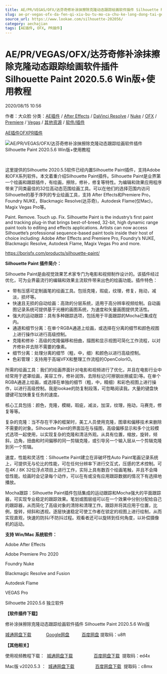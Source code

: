 ```yaml
---
title: AE/PR/VEGAS/OFX/达芬奇修补涂抹擦除克隆动态跟踪绘画软件插件 Silhouette Paint 2020.5.6 Win版+使用教程
slug: ae-pr-vegas-ofx-da-fen-qi-xiu-bu-tu-mo-ca-chu-ke-long-dong-tai-gen-zong-hui-hua-ruan-jian-cha-jian-silhouette-paint-2020-5-6-winban-shi-yong-jiao-cheng
source_url: https://www.lookae.com/silhouette-202056/
category: aechajian
tags: [AE插件, OFX, PR插件]
---
```

# AE/PR/VEGAS/OFX/达芬奇修补涂抹擦除克隆动态跟踪绘画软件插件 Silhouette Paint 2020.5.6 Win版+使用教程

2020/08/15 10:56

作者：大众脸
分类：[AE插件](https://www.lookae.com/after-effects/aechajian/) / [After Effects](https://www.lookae.com/after-effects/) / [DaVinci Resolve](https://www.lookae.com/qitarjcj/resolvezy/) / [Nuke](https://www.lookae.com/qitarjcj/nukezy/) / [OFX](https://www.lookae.com/qitarjcj/ofxzy/) / [Premiere](https://www.lookae.com/qitarjcj/premierezy/) / [Vegas](https://www.lookae.com/qitarjcj/vegaszy/) / [其他资源](https://www.lookae.com/qitarjcj/otherzy/) / [软件/插件](https://www.lookae.com/qitarjcj/)

[AE插件](https://www.lookae.com/tag/ae%e6%8f%92%e4%bb%b6/)[OFX](https://www.lookae.com/tag/ofx/)[PR插件](https://www.lookae.com/tag/pr%e6%8f%92%e4%bb%b6/)

![AE/PR/VEGAS/OFX/达芬奇修补涂抹擦除克隆动态跟踪绘画软件插件 Silhouette Paint 2020.5.6 Win版+使用教程](https://www.lookae.com/wp-content/uploads/2020/05/Silhouette-Paint.jpg "AE/PR/VEGAS/OFX/达芬奇修补涂抹擦除克隆动态跟踪绘画软件插件 Silhouette Paint 2020.5.6 Win版+使用教程-LookAE.com")

﻿

这里提供的Silhouette 2020.5.5软件已经内置Silhouette Paint插件，支持Adobe和OFX系列软件。本文着重介绍Silhouette Paint插件。Silhouette Paint是业界第一个绘画和跟踪插件，有绘画，擦除，修补，修复等特性。为编辑和效果应用程序带来了同类最佳的32位高动态范围绘画工具。可以在他们的选择范围内访问Silhouette的基于序列的专业绘画工具，支持 After Effects和Premiere Pro，Foundry NUKE，Blackmagic Resolve(达芬奇)，Autodesk Flame(仅Mac)，Magix Vegas Pro等。

Paint. Remove. Touch up. Fix. Silhouette Paint is the industry’s first paint and tracking plug-in that brings best-of-breed, 32-bit, high dynamic range paint tools to editing and effects applications. Artists can now access Silhouette’s professional sequence-based paint tools inside their host of choice including: Adobe After Effects and Premiere Pro, Foundry’s NUKE, Blackmagic Resolve, Autodesk Flame, Magix Vegas Pro and more.

https://borisfx.com/products/silhouette-paint/

**Silhouette Paint 插件简介：**

Silhouette Paint是由视觉效果艺术家专门为电影和视频制作设计的。该插件经过优化，可为业界最流行的编辑和效果主流软件带来出色的绘画功能。插件特色：

* 带有压感可定制画笔的绘画工具。包括克隆，瑕疵，纹理，修复，拖动，减淡，损坏等。
* 快速且无损的自动绘画：高效的分层系统，适用于高分辨率视频绘制。自动画图记录系统可提供基于光栅的画图系统，为速度和矢量画图提供灵活性。
* 强大的运动跟踪：具有多种跟踪选项，包括用于平面跟踪的Mocha已集成在内。
* 通道和细节分离：在单个RGBA通道上绘画，或选择在分离的细节和颜色视图上进行操作以进行高级控制。
* 克隆和修补：高级的克隆偏移和扭曲，描图和显示视图可简化工作流程，以对齐修补并去除不需要的像素。
* 细节分离：处理分离的细节（粗，中，细）和颜色以进行高级控制。
* 色彩管理：支持用于高端VFX和整理工作流程的OpenColorIO。

所需的绘画工具：我们的绘画界面针对电影和视频进行了优化，并且在电影行业中经常用于遮罩绘画，美容工作，修补润饰，去除标记(可擦钢丝擦威亚)等。在单个RGBA通道上绘画，或选择在单独的细节（粗，中，精细）和彩色视图上进行操作，以进行高级控制。我是lookae的防复制段落，可忽略阅读我。大量的键盘快捷键可加快重复任务的速度。

核心工具包括：颜色，克隆，模糊，瑕疵，减淡，加深，纹理，拖动，马赛克，修复等等。

复杂的克隆：当不存在干净的框架时，美工人员使用克隆，图章和偏移技术来删除不需要的对象。Silhouette Paint的界面旨在与描图，高级偏移显示和多个比较模式选项一起使用，以实现复杂的克隆和清洁外观。从具有位置，缩放，旋转，倾斜，边角，扭曲和时间偏移的同一剪辑克隆，或引导另一个输入层从一个剪辑克隆到另一个剪辑。

速度，性能和灵活性：Silhouette Paint建立在非破坏性Auto Paint笔画记录系统上，可提供无与伦比的性能，可在任何分辨率下进行交互式，压感的艺术控制。可在4K / 8K 32位浮点项目上进行工作，实际上具有数百个绘画笔触，并且不会降低性能。绘画时会记录每个动作，可以在有或没有应用跟踪数据的情况下有选择地播放。

Mocha跟踪：Silhouette Paint插件包括集成的运动跟踪和Mocha强大的平面跟踪器，可实现专业稳定的跟踪效果。笔划或图层组可以在一个效果中分别分配给自己的跟踪器，从而简化了高级对象的清除和清理工作。跟踪并将其应用于位置，比例，旋转，倾斜和透视。逐层快速稳定可使工作者在锁定的视图上进行绘制，从而实现直观，快速的防抖/不防抖过程。观看者还可以旋转到任何角度，以补偿摄像机的运动。

**支持 Win/Mac 系统软件：**

Adobe After Effects

Adobe Premiere Pro 2020

Foundry Nuke

Blackmagic Resolve and Fusion

Autodesk Flame

VEGAS Pro

Silhouette 2020.5.6 独立软件

**【软件插件下载】**

修补涂抹擦除克隆动态跟踪绘画软件插件 Silhouette Paint 2020.5.6 Win版

[城通网盘下载](https://089u.com/file/680462-457334703)            [Google网盘](https://drive.google.com/file/d/1S1JlHWVBSF97scZJP_IpvtR6XLhd8CZw/view?usp=sharing)          [百度网盘](https://pan.baidu.com/s/1MmPGmMIQBo4h9hUtqMeFwQ) 提取码：u8ft

**【其他相关】**

使用视频教程下载：  [城通网盘下载](https://72k.us/file/680462-442133531)                 [百度网盘下载](https://pan.baidu.com/s/1zANFrj-jeqFBjXNGvDGwKg)  提取码：ed4x

Mac版 v2020.5.3 ：  [城通网盘下载](https://72k.us/file/680462-442172492)                 [百度网盘下载](https://pan.baidu.com/s/1qkAhlA5gbfHqYSSjV-zGeA)  提取码：c8mx

